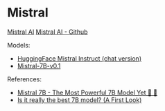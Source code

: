 # Mistral

[Mistral AI](https://mistral.ai/)
[Mistral AI - Github](https://github.com/mistralai/)

Models:
- [HuggingFace Mistral Instruct (chat version)](https://huggingface.co/mistralai/Mixtral-8x7B-Instruct-v0.1)
- [Mistral-7B-v0.1](https://huggingface.co/mistralai/Mistral-7B-v0.1)

References:
- [Mistral 7B - The Most Powerful 7B Model Yet 🚀 🚀](https://www.youtube.com/watch?v=z4wPiallZcI)
- [Is it really the best 7B model? (A First Look)](https://www.youtube.com/watch?v=3SdopNwQJ-c)